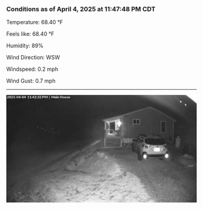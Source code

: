 ### Conditions as of April 4, 2025 at 11:47:48 PM CDT 

Temperature: 68.40 &deg;F

Feels like: 68.40 &deg;F

Humidity: 89%

Wind Direction: WSW

Windspeed: 0.2 mph

Wind Gust: 0.7 mph

---

<img src="./images/latest.jpeg"/>

